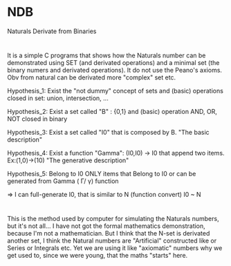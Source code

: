 # NDB
Naturals Derivate from Binaries
#
It is a simple C programs that shows how the Naturals number can be demonstrated using SET (and derivated operations) and a minimal set (the binary numers and derivated operations). It do not use the Peano's axioms.
Obv from natural can be derivated more "complex" set etc.

Hypothesis_1: Exist the "not dummy" concept of sets and (basic) operations closed in set: union, intersection, ...

Hypothesis_2: Exist a set called "B" : {0,1} and (basic) operation AND, OR, NOT closed in binary

Hypothesis_3: Exist a set called "I0" that is composed by B. "The basic description"

Hypothesis_4: Exist a function "Gamma": (I0,I0) -> I0 that append two items. Ex:(1,0)->(10) "The generative description"

Hypothesis_5: Belong to I0 ONLY items that Belong to I0 or can be generated from Gamma  ( Γ/ γ) function

=> I can full-generate I0, that is similar to N (function convert)
I0 ~ N

#
This is the method used by computer for simulating the Naturals numbers, but it's not all...
I have not got the formal mathematics demonstration, because I'm not a mathematician. But I think that the N-set is derivated another set, I think the Natural numbers are "Artificial" constructed like or Series or Integrals etc. Yet we are using it like "axiomatic" numbers why we get used to, since we were young, that the maths "starts" here.
